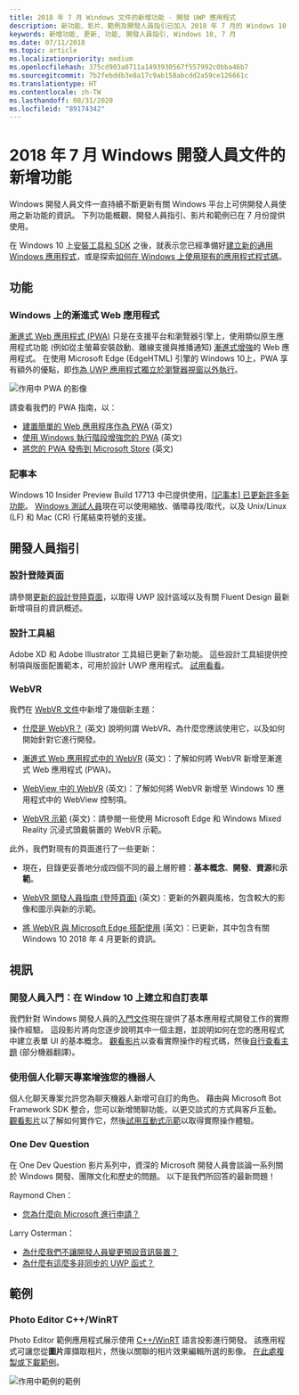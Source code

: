 ```yaml
---
title: 2018 年 7 月 Windows 文件的新增功能 - 開發 UWP 應用程式
description: 新功能、影片、範例及開發人員指引已加入 2018 年 7 月的 Windows 10 開發人員文件中。
keywords: 新增功能, 更新, 功能, 開發人員指引, Windows 10, 7 月
ms.date: 07/11/2018
ms.topic: article
ms.localizationpriority: medium
ms.openlocfilehash: 375cd903a0711a1493930567f557992c0bba46b7
ms.sourcegitcommit: 7b2febddb3e8a17c9ab158abcdd2a59ce126661c
ms.translationtype: HT
ms.contentlocale: zh-TW
ms.lasthandoff: 08/31/2020
ms.locfileid: "89174342"
---
```

# <a name="whats-new-in-the-windows-developer-docs-in-july-2018"></a>2018 年 7 月 Windows 開發人員文件的新增功能

Windows 開發人員文件一直持續不斷更新有關 Windows 平台上可供開發人員使用之新功能的資訊。 下列功能概觀、開發人員指引、影片和範例已在 7 月份提供使用。

在 Windows 10 上[安裝工具和 SDK](https://developer.microsoft.com/windows/downloads#_blank) 之後，就表示您已經準備好[建立新的通用 Windows 應用程式](../get-started/create-uwp-apps.md)，或是探索[如何在 Windows 上使用現有的應用程式程式碼](../porting/index.md)。

## <a name="features"></a>功能

### <a name="progressive-web-apps-on-windows"></a>Windows 上的漸進式 Web 應用程式

[漸進式 Web 應用程式 (PWA)](https://developer.microsoft.com/windows/pwa) 只是在支援平台和瀏覽器引擎上，使用類似原生應用程式功能 (例如從主螢幕安裝啟動、離線支援與推播通知) [漸進式增強](https://www.wikipedia.org/wiki/Progressive_enhancement)的 Web 應用程式。 在使用 Microsoft Edge (EdgeHTML) 引擎的 Windows 10上，PWA 享有額外的優點，即[作為 UWP 應用程式獨立於瀏覽器視窗以外執行](/microsoft-edge/progressive-web-apps/windows-features)。

![作用中 PWA 的影像](images/progressive-web-apps.jpg)

請查看我們的 PWA 指南，以：

* [建置簡單的 Web 應用程序作為 PWA](/microsoft-edge/progressive-web-apps/get-started) \(英文\)
* [使用 Windows 執行階段增強您的 PWA](/microsoft-edge/progressive-web-apps/windows-features) \(英文\)
* [將您的 PWA 發佈到 Microsoft Store](/microsoft-edge/progressive-web-apps/microsoft-store) \(英文\)

### <a name="notepad"></a>記事本

Windows 10 Insider Preview Build 17713 中已提供使用，[[記事本] 已更新許多新功能](https://blogs.windows.com/windowsexperience/2018/07/11/announcing-windows-10-insider-preview-build-17713/)。 [Windows 測試人員](https://insider.windows.com/)現在可以使用縮放、循環尋找/取代，以及 Unix/Linux (LF) 和 Mac (CR) 行尾結束符號的支援。 

## <a name="developer-guidance"></a>開發人員指引

### <a name="design-landing-page"></a>設計登陸頁面

請參閱[更新的設計登陸頁面](https://developer.microsoft.com/windows/apps/design)，以取得 UWP 設計區域以及有關 Fluent Design 最新新增項目的資訊概述。

### <a name="design-toolkits"></a>設計工具組

Adobe XD 和 Adobe Illustrator 工具組已更新了新功能。 這些設計工具組提供控制項與版面配置範本，可用於設計 UWP 應用程式。 [試用看看](../design/downloads/index.md)。

### <a name="webvr"></a>WebVR

我們在 [WebVR 文件](/microsoft-edge/webvr/)中新增了幾個新主題：

* [什麼是 WebVR？](/microsoft-edge/webvr/what-is-webvr) \(英文\) 說明何謂 WebVR、為什麼您應該使用它，以及如何開始針對它進行開發。

* [漸進式 Web 應用程式中的 WebVR](/microsoft-edge/webvr/webvr-in-pwas) \(英文\)：了解如何將 WebVR 新增至漸進式 Web 應用程式 (PWA)。

* [WebView 中的 WebVR](/microsoft-edge/webvr/webvr-in-webview) \(英文\)：了解如何將 WebVR 新增至 Windows 10 應用程式中的 WebView 控制項。

* [WebVR 示範](/microsoft-edge/webvr/demos) \(英文\)：請參閱一些使用 Microsoft Edge 和 Windows Mixed Reality 沉浸式頭戴裝置的 WebVR 示範。

此外，我們對現有的頁面進行了一些更新：

* 現在，目錄更妥善地分成四個不同的最上層貯體：**基本概念**、**開發**、**資源**和**示範**。

* [WebVR 開發人員指南 (登陸頁面)](/microsoft-edge/webvr/) \(英文\)：更新的外觀與風格，包含較大的影像和圖示與新的示範。

* [將 WebVR 與 Microsoft Edge 搭配使用](/microsoft-edge/webvr/webvr-with-edge) \(英文\)：已更新，其中包含有關 Windows 10 2018 年 4 月更新的資訊。

## <a name="videos"></a>視訊

### <a name="get-started-for-devs-create-and-customize-a-form-on-windows-10"></a>開發人員入門：在 Window 10 上建立和自訂表單

我們針對 Windows 開發人員的[入門文件](../get-started/index.md)現在提供了基本應用程式開發工作的實際操作經驗。 這段影片將向您逐步說明其中一個主題，並說明如何在您的應用程式中建立表單 UI 的基本概念。 [觀看影片](https://www.youtube.com/watch?v=AgngKzq4hKI&feature=youtu.be)以查看實際操作的程式碼，然後[自行查看主題](../get-started/construct-form-learning-track.md) \(部分機器翻譯\)。

### <a name="enhance-your-bot-with-project-personality-chat"></a>使用個人化聊天專案增強您的機器人

個人化聊天專案允許您為聊天機器人新增可自訂的角色。 藉由與 Microsoft Bot Framework SDK 整合，您可以新增閒聊功能，以更交談式的方式與客戶互動。 [觀看影片](https://www.youtube.com/watch?v=5C_uD8g2QKg&feature=youtu.be)以了解如何實作它，然後[試用互動式示範](https://www.microsoft.com/research/project/personality-chat/)以取得實際操作體驗。

### <a name="one-dev-question"></a>One Dev Question

在 One Dev Question 影片系列中，資深的 Microsoft 開發人員會談論一系列關於 Windows 開發、團隊文化和歷史的問題。 以下是我們所回答的最新問題！

Raymond Chen：

* [您為什麼向 Microsoft 進行申請？](https://www.youtube.com/watch?v=oL8ymamkEMU&feature=youtu.be)

Larry Osterman：

* [為什麼我們不讓開發人員變更預設音訊裝置？](https://www.youtube.com/watch?v=6aNUoVfbnmg&feature=youtu.be)
* [為什麼有這麼多非同步的 UWP 函式？](https://www.youtube.com/watch?v=5M724QIy1Mk&feature=youtu.be)

## <a name="samples"></a>範例

### <a name="photo-editor-cwinrt"></a>Photo Editor C++/WinRT

Photo Editor 範例應用程式展示使用 [C++/WinRT](../cpp-and-winrt-apis/intro-to-using-cpp-with-winrt.md) 語言投影進行開發。 該應用程式可讓您從**圖片**庫擷取相片，然後以關聯的相片效果編輯所選的影像。 [在此處複製或下載範例](https://github.com/Microsoft/Windows-appsample-photo-editor)。

![作用中範例的範例](images/photo-editor-banner.png)